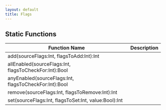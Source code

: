 ```yaml
---
layout: default
title: Flags
---
```


## Static Functions

| Function Name | Description |
| --------------- | ------------- |
| add(sourceFlags:Int, flagsToAdd:Int):Int |  |
| allEnabled(sourceFlags:Int, flagsToCheckFor:Int):Bool |  |
| anyEnabled(sourceFlags:Int, flagsToCheckFor:Int):Bool |  |
| remove(sourceFlags:Int, flagsToRemove:Int):Int |  |
| set(sourceFlags:Int, flagsToSet:Int, value:Bool):Int |  |
